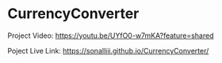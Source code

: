# CurrencyConverter

Project Video:
https://youtu.be/UYfO0-w7mKA?feature=shared

Poject Live Link:
https://sonalliii.github.io/CurrencyConverter/
